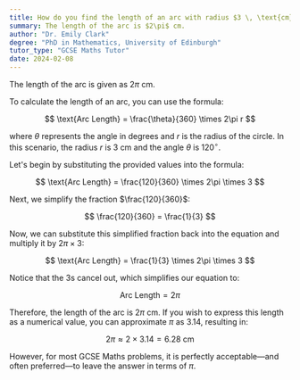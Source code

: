 ```yaml
---
title: How do you find the length of an arc with radius $3 \, \text{cm}$ and angle $120^\circ$?
summary: The length of the arc is $2\pi$ cm.
author: "Dr. Emily Clark"
degree: "PhD in Mathematics, University of Edinburgh"
tutor_type: "GCSE Maths Tutor"
date: 2024-02-08
---
```


The length of the arc is given as $2\pi$ cm.

To calculate the length of an arc, you can use the formula:

$$
\text{Arc Length} = \frac{\theta}{360} \times 2\pi r
$$

where $\theta$ represents the angle in degrees and $r$ is the radius of the circle. In this scenario, the radius $r$ is $3$ cm and the angle $\theta$ is $120^\circ$.

Let's begin by substituting the provided values into the formula:

$$
\text{Arc Length} = \frac{120}{360} \times 2\pi \times 3
$$

Next, we simplify the fraction $\frac{120}{360}$:

$$
\frac{120}{360} = \frac{1}{3}
$$

Now, we can substitute this simplified fraction back into the equation and multiply it by $2\pi \times 3$:

$$
\text{Arc Length} = \frac{1}{3} \times 2\pi \times 3
$$

Notice that the $3$s cancel out, which simplifies our equation to:

$$
\text{Arc Length} = 2\pi
$$

Therefore, the length of the arc is $2\pi$ cm. If you wish to express this length as a numerical value, you can approximate $\pi$ as $3.14$, resulting in:

$$
2\pi \approx 2 \times 3.14 = 6.28 \text{ cm}
$$

However, for most GCSE Maths problems, it is perfectly acceptable—and often preferred—to leave the answer in terms of $\pi$.
    
